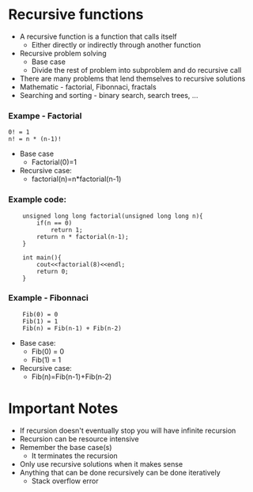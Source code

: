 # Recursive functions
<ul>
    <li>A recursive function is a function that calls itself
        <ul>
            <li>Either directly or indirectly through another function</li>
        </ul>
    </li>
    <li>Recursive problem solving
        <ul>
            <li>Base case</li>
            <li>Divide the rest of problem into subproblem and do recursive call</li>
        </ul>
    </li>
    <li>There are many problems that lend themselves to recursive solutions</li>
    <li>Mathematic - factorial, Fibonnaci, fractals</li>
    <li>Searching and sorting - binary search, search trees, ...</li>
</ul>

### Exampe - Factorial
```
0! = 1
n! = n * (n-1)!
```

<ul>
    <li>Base case
    <ul>
        <li>Factorial(0)=1</li>
    </ul>
    </li>
    <li>Recursive case:
        <ul>
            <li>factorial(n)=n*factorial(n-1)</li>
        </ul>
    </li>
</ul>

### Example code: 
```
    unsigned long long factorial(unsigned long long n){
        if(n == 0)
            return 1;
        return n * factorial(n-1);
    }

    int main(){
        cout<<factorial(8)<<endl;
        return 0;
    }
```

### Example - Fibonnaci
```
    Fib(0) = 0
    Fib(1) = 1
    Fib(n) = Fib(n-1) + Fib(n-2)
```
<ul>
    <li>Base case:
        <ul>
            <li>Fib(0) = 0</li>
            <li>Fib(1) = 1</li>
        </ul>
    </li>
    <li>Recursive case:
        <ul>
            <li>Fib(n)=Fib(n-1)+Fib(n-2)</li>
        </ul>
    </li>

</ul>

# Important Notes
<ul>
    <li>If recursion doesn't eventually stop you will have infinite recursion</li>
    <li>Recursion can be resource intensive</li>
    <li>Remember the base case(s)
        <ul>
            <li>It terminates the recursion</li>
        </ul>
    </li>
    <li>Only use recursive solutions when it makes sense</li>
    <li>Anything that can be done recursively can be done iteratively
        <ul>
            <li>Stack overflow error</li>
        </ul>
    </li>
</ul>
